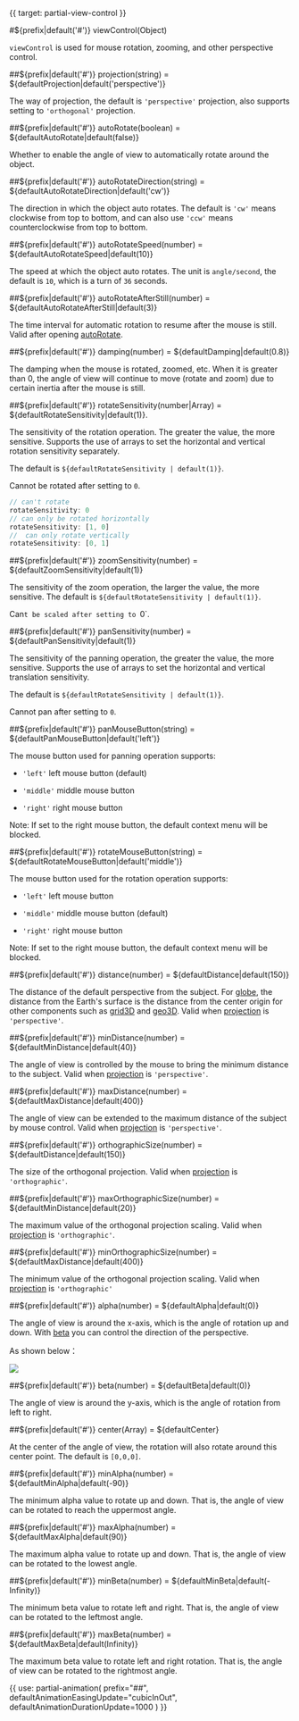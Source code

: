 {{ target: partial-view-control }}

#${prefix|default('#')} viewControl(Object)

`viewControl` is used for mouse rotation, zooming, and other perspective control.


##${prefix|default('#')} projection(string) = ${defaultProjection|default('perspective')}

The way of projection, the default is `'perspective'` projection, also supports setting to `'orthogonal'` projection.


##${prefix|default('#')} autoRotate(boolean) = ${defaultAutoRotate|default(false)}

Whether to enable the angle of view to automatically rotate around the object.

##${prefix|default('#')} autoRotateDirection(string) = ${defaultAutoRotateDirection|default('cw')}

The direction in which the object auto rotates. The default is `'cw'` means clockwise from top to bottom, and can also use  `'ccw'` means counterclockwise from top to bottom.

##${prefix|default('#')} autoRotateSpeed(number) = ${defaultAutoRotateSpeed|default(10)}

The speed at which the object auto rotates. The unit is `angle/second`, the default is `10`, which is a turn of `36` seconds.


##${prefix|default('#')} autoRotateAfterStill(number) = ${defaultAutoRotateAfterStill|default(3)}

The time interval for automatic rotation to resume after the mouse is still. Valid after opening [autoRotate](~${componentType}.viewControl.autoRotate).


##${prefix|default('#')} damping(number) = ${defaultDamping|default(0.8)}

The damping when the mouse is rotated, zoomed, etc.
When it is greater than 0, the angle of view will continue to move (rotate and zoom) due to certain inertia after the mouse is still.



##${prefix|default('#')} rotateSensitivity(number|Array) = ${defaultRotateSensitivity|default(1)}.

The sensitivity of the rotation operation. The greater the value, the more sensitive. Supports the use of arrays to set the horizontal and vertical rotation sensitivity separately.


The default is `${defaultRotateSensitivity | default(1)}`.

Cannot be rotated after setting to `0`.

```ts
// can't rotate
rotateSensitivity: 0
// can only be rotated horizontally
rotateSensitivity: [1, 0]
//  can only rotate vertically
rotateSensitivity: [0, 1]
```

##${prefix|default('#')} zoomSensitivity(number) = ${defaultZoomSensitivity|default(1)}

The sensitivity of the zoom operation, the larger the value, the more sensitive. The default is `${defaultRotateSensitivity | default(1)}`.

Can`t be scaled after setting to `0`.

##${prefix|default('#')} panSensitivity(number) = ${defaultPanSensitivity|default(1)}

The sensitivity of the panning operation, the greater the value, the more sensitive. Supports the use of arrays to set the horizontal and vertical translation sensitivity.

The default is `${defaultRotateSensitivity | default(1)}`.

Cannot pan after setting to `0`.

##${prefix|default('#')} panMouseButton(string) = ${defaultPanMouseButton|default('left')}

The mouse button used for panning operation supports:

+ `'left'` left mouse button (default)

+ `'middle'` middle mouse button

+ `'right'` right mouse button

Note: If set to the right mouse button, the default context menu will be blocked.

##${prefix|default('#')} rotateMouseButton(string) = ${defaultRotateMouseButton|default('middle')}

The mouse button used for the rotation operation supports:

+ `'left'` left mouse button

+ `'middle'` middle mouse button (default)

+ `'right'` right mouse button

Note: If set to the right mouse button, the default context menu will be blocked.

##${prefix|default('#')} distance(number) = ${defaultDistance|default(150)}

The distance of the default perspective from the subject. For [globe](~globe), the distance from the Earth's surface is the distance from the center origin for other components such as [grid3D](~grid3D) and [geo3D](~geo3D). Valid when [projection](~${componentType}.viewControl.projection) is `'perspective'`.

##${prefix|default('#')} minDistance(number) = ${defaultMinDistance|default(40)}

The angle of view is controlled by the mouse to bring the minimum distance to the subject. Valid when [projection](~${componentType}.viewControl.projection) is `'perspective'`.

##${prefix|default('#')} maxDistance(number) = ${defaultMaxDistance|default(400)}

The angle of view can be extended to the maximum distance of the subject by mouse control. Valid when [projection](~${componentType}.viewControl.projection) is `'perspective'`.

##${prefix|default('#')} orthographicSize(number) = ${defaultDistance|default(150)}

The size of the orthogonal projection. Valid when [projection](~${componentType}.viewControl.projection) is `'orthographic'`.


##${prefix|default('#')} maxOrthographicSize(number) = ${defaultMinDistance|default(20)}

The maximum value of the orthogonal projection scaling. Valid when [projection](~${componentType}.viewControl.projection) is `'orthographic'`.

##${prefix|default('#')} minOrthographicSize(number) = ${defaultMaxDistance|default(400)}

The minimum value of the orthogonal projection scaling. Valid when [projection](~${componentType}.viewControl.projection) is `'orthographic'`

##${prefix|default('#')} alpha(number) = ${defaultAlpha|default(0)}

The angle of view is around the x-axis, which is the angle of rotation up and down. With [beta](~${componentType}.light.main.beta) you can control the direction of the perspective.

As shown below：

![](~view-alpha-beta.png)

##${prefix|default('#')} beta(number) = ${defaultBeta|default(0)}

The angle of view is around the y-axis, which is the angle of rotation from left to right.

##${prefix|default('#')} center(Array) = ${defaultCenter}

At the center of the angle of view, the rotation will also rotate around this center point. The default is `[0,0,0]`.

##${prefix|default('#')} minAlpha(number) = ${defaultMinAlpha|default(-90)}

The minimum alpha value to rotate up and down. That is, the angle of view can be rotated to reach the uppermost angle.

##${prefix|default('#')} maxAlpha(number) = ${defaultMaxAlpha|default(90)}

The maximum alpha value to rotate up and down. That is, the angle of view can be rotated to the lowest angle.

##${prefix|default('#')} minBeta(number) = ${defaultMinBeta|default(-Infinity)}

The minimum beta value to rotate left and right. That is, the angle of view can be rotated to the leftmost angle.

##${prefix|default('#')} maxBeta(number) = ${defaultMaxBeta|default(Infinity)}

The maximum beta value to rotate left and right rotation. That is, the angle of view can be rotated to the rightmost angle.

{{ use: partial-animation(
    prefix="##",
    defaultAnimationEasingUpdate="cubicInOut",
    defaultAnimationDurationUpdate=1000
) }}
